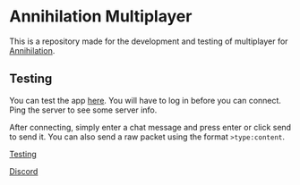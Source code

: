 # Annihilation Multiplayer

This is a repository made for the development and testing of multiplayer for [Annihilation](https://annihilation.drvortex.dev).

## Testing

You can test the app [here](https://a.drvortex.dev/mp). You will have to log in before you can connect. Ping the server to see some server info.

After connecting, simply enter a chat message and press enter or click send to send it. You can also send a raw packet using the format `>type:content`.



[Testing](https://a.drvortex.dev/mp)

[Discord](https://a.drvortex.dev/discord)
